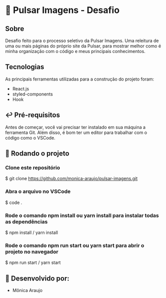 # 📸 Pulsar Imagens - Desafio 

## Sobre

Desafio feito para o processo seletivo da Pulsar Imagens. Uma releitura de uma ou mais páginas do próprio site da Pulsar, para mostrar melhor como é minha organização com o código e meus principais conhecimentos. 

## Tecnologias

As principais ferramentas utilizadas para a construção do projeto foram:
- React.js
- styled-components
- Hook

## ↩️ Pré-requisitos
Antes de começar, você vai precisar ter instalado em sua máquina a ferramenta Git. Além disso, é bom ter um editor para trabalhar com o código como o VSCode.

## 🏁 Rodando o projeto
### Clone este repositório
$ git clone <https://github.com/monica-araujo/pulsar-imagens.git>

### Abra o arquivo no VSCode
$ code .

### Rode o comando npm install ou yarn install para instalar todas as dependências
$ npm install / yarn install

### Rode o comando npm run start ou yarn start para abrir o projeto no navegador
$ npm run start / yarn start

## 👷 Desenvolvido por: 
- Mônica Araujo
